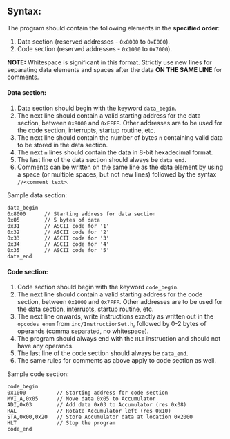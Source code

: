 ## Syntax:
The program should contain the following elements in the **specified order**:
1. Data section (reserved addresses - `0x8000` to `0xE000`).
2. Code section (reserved addresses - `0x1000` to `0x7000`).

**NOTE:** Whitespace is significant in this format. Strictly use new lines for separating data elements and spaces after the data **ON THE SAME LINE** for comments.

#### Data section:
1. Data section should begin with the keyword `data_begin`.
2. The next line should contain a valid starting address for the data section, between `0x8000` and `0xEFFF`. Other addresses are to be used for the code section, interrupts, startup routine, etc.
3. The next line should contain the number of bytes `n` containing valid data to be stored in the data section.
4. The next `n` lines should contain the data in 8-bit hexadecimal format.
5. The last line of the data section should always be `data_end`.
6. Comments can be written on the same line as the data element by using a space (or multiple spaces, but not new lines) followed by the syntax `//<comment text>`.

Sample data section:
```
data_begin
0x8000      // Starting address for data section
0x05        // 5 bytes of data
0x31        // ASCII code for '1'
0x32        // ASCII code for '2'
0x33        // ASCII code for '3'
0x34        // ASCII code for '4'
0x35        // ASCII code for '5'
data_end
```

#### Code section:
1. Code section should begin with the keyword `code_begin`.
2. The next line should contain a valid starting address for the code section, between `0x1000` and `0x7FFF`. Other addresses are to be used for the data section, interrupts, startup routine, etc.
3. The next line onwards, write instructions exactly as written out in the `opcodes enum` from `inc/InstructionSet.h`, followed by 0-2 bytes of operands (comma separated, no whitespace).
4. The program should always end with the `HLT` instruction and should not have any operands.
5. The last line of the code section should always be `data_end`.
6. The same rules for comments as above apply to code section as well.

Sample code section:
```
code_begin
0x1000          // Starting address for code section
MVI_A,0x05      // Move data 0x05 to Accumulator
ADI,0x03        // Add data 0x03 to Accumulator (res 0x08)
RAL             // Rotate Accumulator left (res 0x10)
STA,0x00,0x20   // Store Accumulator data at location 0x2000
HLT             // Stop the program
code_end
```